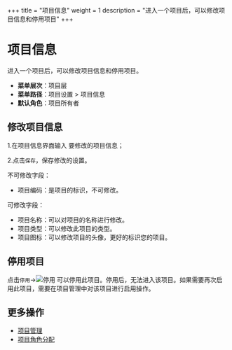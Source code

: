 ﻿+++
title = "项目信息"
weight = 1
description = "进入一个项目后，可以修改项目信息和停用项目"
+++


# 项目信息


进入一个项目后，可以修改项目信息和停用项目。



  - **菜单层次**：项目层
  - **菜单路径**：项目设置 > 项目信息
  - **默认角色**：项目所有者

<h2 id="1">修改项目信息</h2>



1.在项目信息界面输入 要修改的项目信息；

2.点击`保存`，保存修改的设置。

不可修改字段：

- 项目编码：是项目的标识，不可修改。


可修改字段：

- 项目名称：可以对项目的名称进行修改。
- 项目类型：可以修改此项目的类型。
- 项目图标：可以修改项目的头像，更好的标识您的项目。



<h2 id="2">停用项目</h2>



点击`停用`→![停用](/docs/user-guide/system-configuration/project/image/stop.png) 可以停用此项目。停用后，无法进入该项目。如果需要再次启用此项目，需要在项目管理中对该项目进行启用操作。

## 更多操作
- [项目管理](../../tenant/project)
- [项目角色分配](../role-assignment)